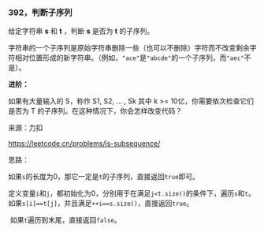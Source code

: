### 392，判断子序列

给定字符串 **s** 和 **t** ，判断 **s** 是否为 **t** 的子序列。

字符串的一个子序列是原始字符串删除一些（也可以不删除）字符而不改变剩余字符相对位置形成的新字符串。（例如，`"ace"`是`"abcde"`的一个子序列，而`"aec"`不是）。

**进阶：**

如果有大量输入的 S，称作 S1, S2, ... , Sk 其中 k >= 10亿，你需要依次检查它们是否为 T 的子序列。在这种情况下，你会怎样改变代码？

来源：力扣

https://leetcode.cn/problems/is-subsequence/



思路：

​		如果`s`的长度为0，那它一定是`t`的子序列，直接返回`true`即可。

​		定义变量`i`和`j`，都初始化为0，分别用于在满足`j<t.size()`的条件下，遍历`s`和`t`。如果`s[i]==t[j]`，并且满足`++i==s.size()`，直接返回`true`。

​		如果`t`遍历到末尾，直接返回`false`。	